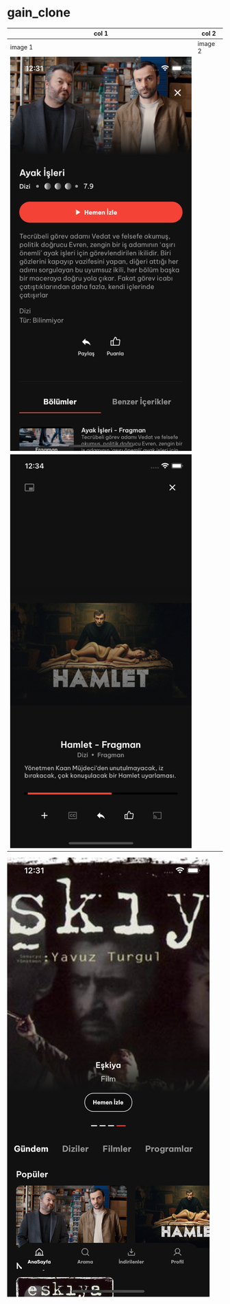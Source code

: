 # gain_clone
| col 1      | col 2      | 
|------------|-------------| 
| image 1 | image 2 |
| ![Optional Text](/images/ss1.png)|
![Optional Text](/images/ss2.png)|
![Optional Text](/images/ss3.png)

